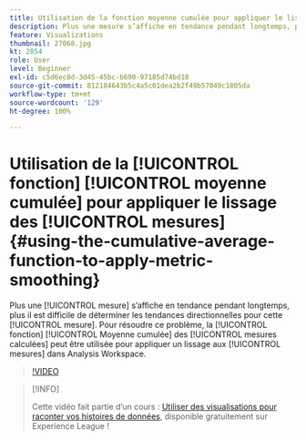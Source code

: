 ```yaml
---
title: Utilisation de la fonction moyenne cumulée pour appliquer le lissage des mesures
description: Plus une mesure s’affiche en tendance pendant longtemps, plus il est difficile de déterminer les tendances directionnelles pour cette mesure. Pour résoudre ce problème, la fonction Moyenne cumulée des mesures calculées peut être utilisée pour appliquer un lissage aux mesures dans Analysis Workspace.
feature: Visualizations
thumbnail: 27068.jpg
kt: 2854
role: User
level: Beginner
exl-id: c5d6ec8d-3d45-45bc-b690-97185d74bd18
source-git-commit: 812184643b5c4a5c01dea2b2f49b57049c1805da
workflow-type: tm+mt
source-wordcount: '129'
ht-degree: 100%

---
```


# Utilisation de la [!UICONTROL fonction] [!UICONTROL moyenne cumulée] pour appliquer le lissage des [!UICONTROL mesures] {#using-the-cumulative-average-function-to-apply-metric-smoothing}

Plus une [!UICONTROL mesure] s’affiche en tendance pendant longtemps, plus il est difficile de déterminer les tendances directionnelles pour cette [!UICONTROL mesure]. Pour résoudre ce problème, la [!UICONTROL fonction] [!UICONTROL Moyenne cumulée] des [!UICONTROL mesures calculées] peut être utilisée pour appliquer un lissage aux [!UICONTROL mesures] dans Analysis Workspace.

>[!VIDEO](https://video.tv.adobe.com/v/27068/?quality=12&learn=on)

>[!INFO]
>
> Cette vidéo fait partie d’un cours : [Utiliser des visualisations pour raconter vos histoires de données](https://experienceleague.adobe.com/?recommended=Analytics-U-1-2021.1.visualizations&amp;lang=fr), disponible gratuitement sur Experience League !
